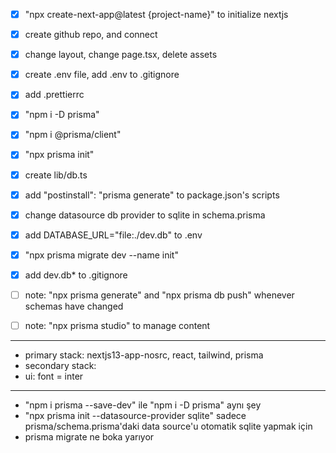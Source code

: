 - [x] "npx create-next-app@latest {project-name}" to initialize nextjs
- [x] create github repo, and connect
- [x] change layout, change page.tsx, delete assets
- [x] create .env file, add .env to .gitignore
- [x] add .prettierrc

- [x] "npm i -D prisma"
- [x] "npm i @prisma/client"
- [x] "npx prisma init"
- [x] create lib/db.ts
- [x] add "postinstall": "prisma generate" to package.json's scripts
- [x] change datasource db provider to sqlite in schema.prisma
- [x] add DATABASE_URL="file:./dev.db" to .env
- [x] "npx prisma migrate dev --name init"
- [x] add dev.db* to .gitignore 
- [ ] note: "npx prisma generate" and "npx prisma db push" whenever schemas have changed
- [ ] note: "npx prisma studio" to manage content

---

- primary stack: nextjs13-app-nosrc, react, tailwind, prisma
- secondary stack:
- ui: font = inter

---

- "npm i prisma --save-dev" ile "npm i -D prisma" aynı şey
- "npx prisma init --datasource-provider sqlite" sadece prisma/schema.prisma'daki data source'u otomatik sqlite yapmak için
- prisma migrate ne boka yarıyor

